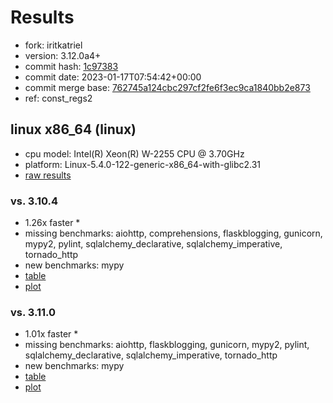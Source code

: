 # Results

- fork: iritkatriel
- version: 3.12.0a4+
- commit hash: [1c97383](https://github.com/iritkatriel/cpython/commit/1c97383)
- commit date: 2023-01-17T07:54:42+00:00
- commit merge base: [762745a124cbc297cf2fe6f3ec9ca1840bb2e873](https://github.com/iritkatriel/cpython/commit/762745a124cbc297cf2fe6f3ec9ca1840bb2e873)
- ref: const_regs2

## linux x86_64 (linux)

- cpu model: Intel(R) Xeon(R) W-2255 CPU @ 3.70GHz
- platform: Linux-5.4.0-122-generic-x86_64-with-glibc2.31
- [raw results](bm-20230117-linux-x86_64-iritkatriel-const_regs2-3.12.0a4%2B-1c97383.json)

### vs. 3.10.4

- 1.26x faster \*
- missing benchmarks: aiohttp, comprehensions, flaskblogging, gunicorn, mypy2, pylint, sqlalchemy_declarative, sqlalchemy_imperative, tornado_http
- new benchmarks: mypy
- [table](bm-20230117-linux-x86_64-iritkatriel-const_regs2-3.12.0a4%2B-1c97383-vs-3.10.4.md)
- [plot](bm-20230117-linux-x86_64-iritkatriel-const_regs2-3.12.0a4%2B-1c97383-vs-3.10.4.png)

### vs. 3.11.0

- 1.01x faster \*
- missing benchmarks: aiohttp, flaskblogging, gunicorn, mypy2, pylint, sqlalchemy_declarative, sqlalchemy_imperative, tornado_http
- new benchmarks: mypy
- [table](bm-20230117-linux-x86_64-iritkatriel-const_regs2-3.12.0a4%2B-1c97383-vs-3.11.0.md)
- [plot](bm-20230117-linux-x86_64-iritkatriel-const_regs2-3.12.0a4%2B-1c97383-vs-3.11.0.png)

